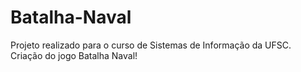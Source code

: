 # Batalha-Naval
Projeto realizado para o curso de Sistemas de Informação da UFSC. Criação do jogo Batalha Naval!

